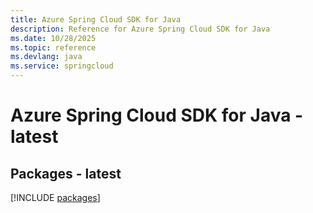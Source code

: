 ```yaml
---
title: Azure Spring Cloud SDK for Java
description: Reference for Azure Spring Cloud SDK for Java
ms.date: 10/28/2025
ms.topic: reference
ms.devlang: java
ms.service: springcloud
---
```

# Azure Spring Cloud SDK for Java - latest
## Packages - latest
[!INCLUDE [packages](spring-cloud-index.md)]